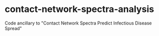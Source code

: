 # contact-network-spectra-analysis
Code ancillary to "Contact Network Spectra Predict Infectious Disease Spread"
